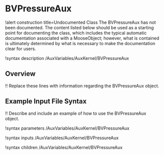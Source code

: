 # BVPressureAux

!alert construction title=Undocumented Class
The BVPressureAux has not been documented. The content listed below should be used as a starting point for
documenting the class, which includes the typical automatic documentation associated with a
MooseObject; however, what is contained is ultimately determined by what is necessary to make the
documentation clear for users.

!syntax description /AuxVariables/AuxKernel/BVPressureAux

## Overview

!! Replace these lines with information regarding the BVPressureAux object.

## Example Input File Syntax

!! Describe and include an example of how to use the BVPressureAux object.

!syntax parameters /AuxVariables/AuxKernel/BVPressureAux

!syntax inputs /AuxVariables/AuxKernel/BVPressureAux

!syntax children /AuxVariables/AuxKernel/BVPressureAux
